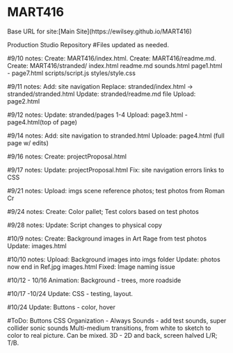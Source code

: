 # MART416
<This content is the property of Eric J Wilsey>
Base URL for site:[Main Site](https://ewilsey.github.io/MART416)

Production Studio Repository
#Files updated as needed.

#9/10 notes:
Create: MART416/index.html.
Create: MART416/readme.md.
Create: MART416/stranded/
          index.html
          readme.md
          sounds.html
          page1.html - page7.html
          scripts/script.js
          styles/style.css

#9/11 notes:
Add: site navigation
Replace: stranded/index.html -> stranded/stranded.html
Update:  stranded/readme.md file
Upload: page2.html

#9/12 notes:
Update: stranded/pages 1-4
Upload: page3.html - page4.html(top of page)

#9/14 notes:
Add: site navigation to stranded.html
Uploade: page4.html (full page w/ edits)

#9/16 notes:
Create: projectProposal.html

#9/17 notes:
Update: projectProposal.html
Fix: site navigation errors
       links to CSS


#9/21 notes:
Upload: imgs scene reference photos; test photos from Roman Cr

#9/24 notes:
Create: Color pallet; Test colors based on test photos

#9/28 notes:
Update: Script changes to physical copy

#10/9 notes:
Create: Background images in Art Rage from test photos
Update: images.html

#10/10 notes:
Upload: Background images into imgs folder
Update: photos now end in Ref.jpg
        images.html
Fixed: Image naming issue

#10/12 - 10/16
Animation: Background - trees, more roadside

#10/17 -10/24
Update: CSS - testing, layout.

#10/24
Update: Buttons - color, hover

#ToDo:
Buttons CSS
Organization - Always
Sounds - add test sounds, super collider sonic sounds
Multi-medium transitions, from white to sketch to color to real picture. Can be
mixed. 3D - 2D and back, screen halved L/R; T/B.
